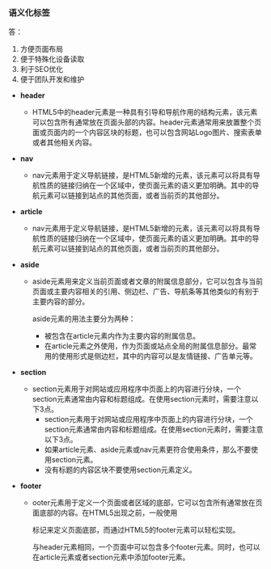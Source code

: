 ### 语义化标签

答： 

1. 方便页面布局
2. 便于特殊化设备读取
3. 利于SEO优化
4. 便于团队开发和维护

* **header**

  * HTML5中的header元素是一种具有引导和导航作用的结构元素，该元素可以包含所有通常放在页面头部的内容。header元素通常用来放置整个页面或页面内的一个内容区块的标题，也可以包含网站Logo图片、搜索表单或者其他相关内容。

* **nav**

  * nav元素用于定义导航链接，是HTML5新增的元素，该元素可以将具有导航性质的链接归纳在一个区域中，使页面元素的语义更加明确。其中的导航元素可以链接到站点的其他页面，或者当前页的其他部分。

* **article**

  * nav元素用于定义导航链接，是HTML5新增的元素，该元素可以将具有导航性质的链接归纳在一个区域中，使页面元素的语义更加明确。其中的导航元素可以链接到站点的其他页面，或者当前页的其他部分。

* **aside**

  * aside元素用来定义当前页面或者文章的附属信息部分，它可以包含与当前页面或主要内容相关的引用、侧边栏、广告、导航条等其他类似的有别于主要内容的部分。

    aside元素的用法主要分为两种：

    * 被包含在article元素内作为主要内容的附属信息。
    * 在article元素之外使用，作为页面或站点全局的附属信息部分。最常用的使用形式是侧边栏，其中的内容可以是友情链接、广告单元等。

* **section**

  * section元素用于对网站或应用程序中页面上的内容进行分块，一个section元素通常由内容和标题组成。在使用section元素时，需要注意以下3点。
    * section元素用于对网站或应用程序中页面上的内容进行分块，一个section元素通常由内容和标题组成。在使用section元素时，需要注意以下3点。
    * 如果article元素、aside元素或nav元素更符合使用条件，那么不要使用section元素。
    * 没有标题的内容区块不要使用section元素定义。

* **footer**

  * ooter元素用于定义一个页面或者区域的底部，它可以包含所有通常放在页面底部的内容。在HTML5出现之前，一般使用

    标记来定义页面底部，而通过HTML5的footer元素可以轻松实现。

    与header元素相同，一个页面中可以包含多个footer元素。同时，也可以在article元素或者section元素中添加footer元素。